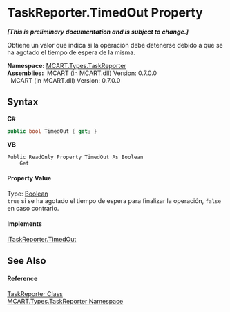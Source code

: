 # TaskReporter.TimedOut Property 
 _**\[This is preliminary documentation and is subject to change.\]**_

Obtiene un valor que indica si la operación debe detenerse debido a que se ha agotado el tiempo de espera de la misma.

**Namespace:**&nbsp;<a href="256f3901-18cb-eeca-835c-7de778822db3">MCART.Types.TaskReporter</a><br />**Assemblies:**&nbsp;&nbsp;MCART (in MCART.dll) Version: 0.7.0.0<br />&nbsp;&nbsp;MCART (in MCART.dll) Version: 0.7.0.0<br />

## Syntax

**C#**<br />
``` C#
public bool TimedOut { get; }
```

**VB**<br />
``` VB
Public ReadOnly Property TimedOut As Boolean
	Get
```


#### Property Value
Type: <a href="http://msdn2.microsoft.com/es-es/library/a28wyd50" target="_blank">Boolean</a><br />`true` si se ha agotado el tiempo de espera para finalizar la operación, `false` en caso contrario.

#### Implements
<a href="108ba592-0a55-60ce-6653-77e503d549f7">ITaskReporter.TimedOut</a><br />

## See Also


#### Reference
<a href="fe1298ce-fcb6-fe04-51dd-afbf902d46d9">TaskReporter Class</a><br /><a href="256f3901-18cb-eeca-835c-7de778822db3">MCART.Types.TaskReporter Namespace</a><br />